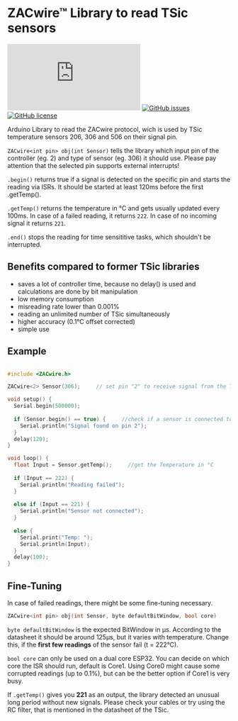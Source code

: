 # ZACwire™ Library to read TSic sensors
[![Only 32 Kb](https://badge-size.herokuapp.com/lebuni/ZACwire-Library/master/ZACwire.h)](https://github.com/lebuni/ZACwire-Library/blob/master/ZACwire.h) 
[![GitHub issues](https://img.shields.io/github/issues/lebuni/ZACwire-Library.svg)](https://github.com/lebuni/ZACwire-Library/issues/) 
[![GitHub license](https://img.shields.io/github/license/lebuni/ZACwire-Library.svg)](https://github.com/lebuni/ZACwire-Library/blob/master/LICENSE)


Arduino Library to read the ZACwire protocol, wich is used by TSic temperature sensors 206, 306 and 506 on their signal pin.

`ZACwire<int pin> obj(int Sensor)` tells the library which input pin of the controller (eg. 2) and type of sensor (eg. 306) it should use. Please pay attention that the selected pin supports external interrupts!

`.begin()` returns true if a signal is detected on the specific pin and starts the reading via ISRs. It should be started at least 120ms before the first .getTemp().

`.getTemp()` returns the temperature in °C and gets usually updated every 100ms. In case of a failed reading, it returns `222`. In case of no incoming signal it returns `221`.

`.end()` stops the reading for time sensititive tasks, which shouldn't be interrupted.


## Benefits compared to former TSic libraries
- saves a lot of controller time, because no delay() is used and calculations are done by bit manipulation
- low memory consumption
- misreading rate lower than 0.001%
- reading an unlimited number of TSic simultaneously
- higher accuracy (0.1°C offset corrected)
- simple use






## Example
```c++

#include <ZACwire.h>

ZACwire<2> Sensor(306);		// set pin "2" to receive signal from the TSic "306"

void setup() {
  Serial.begin(500000);
  
  if (Sensor.begin() == true) {     //check if a sensor is connected to the pin
    Serial.println("Signal found on pin 2");
  }
  delay(120);
}

void loop() {
  float Input = Sensor.getTemp();     //get the Temperature in °C
  
  if (Input == 222) {
    Serial.println("Reading failed");
  }
  
  else if (Input == 221) {
    Serial.println("Sensor not connected");
  }
  
  else {
    Serial.print("Temp: ");
    Serial.println(Input);
  }
  delay(100);
}
```






## Fine-Tuning
In case of failed readings, there might be some fine-tuning necessary.

```c++
ZACwire<int pin> obj(int Sensor, byte defaultBitWindow, bool core)
```

`byte defaultBitWindow` is the expected BitWindow in µs. According to the datasheet it should be around 125µs, but it varies with temperature.
Change this, if the **first few readings** of the sensor fail (t = 222°C).

`bool core` can only be used on a dual core ESP32. You can decide on which core the ISR should run, default is Core1. Using Core0 might cause some corrupted readings (up to 0.1%), but can be the better option if Core1 is very busy.
 
If `.getTemp()` gives you **221** as an output, the library detected an unusual long period without new signals. Please check your cables or try using the RC filter, that is mentioned in the datasheet of the TSic.
